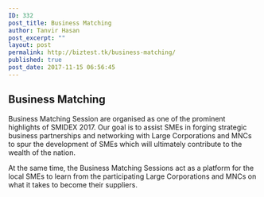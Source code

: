 ```yaml
---
ID: 332
post_title: Business Matching
author: Tanvir Hasan
post_excerpt: ""
layout: post
permalink: http://biztest.tk/business-matching/
published: true
post_date: 2017-11-15 06:56:45
---
```

<div class="title">
<h2 id="page-title" class="title">Business Matching</h2>
</div>
<div class="region region-content">
<div id="block-system-main" class="block block-system">
<div class="content">
<div class="content">
<div class="field field-name-body field-type-text-with-summary field-label-hidden">
<div class="field-items">
<div class="field-item even">
<div class="content">

Business Matching Session are organised as one of the prominent highlights of SMIDEX 2017. Our goal is to assist SMEs in forging strategic business partnerships and networking with Large Corporations and MNCs to spur the development of SMEs which will ultimately contribute to the wealth of the nation.

At the same time, the Business Matching Sessions act as a platform for the local SMEs to learn from the participating Large Corporations and MNCs on what it takes to become their suppliers.

</div>
<div class="content"><img src="http://www.smidex.my/sites/default/files/bm1.jpg" alt="" /></div>
</div>
</div>
</div>
</div>
</div>
</div>
</div>